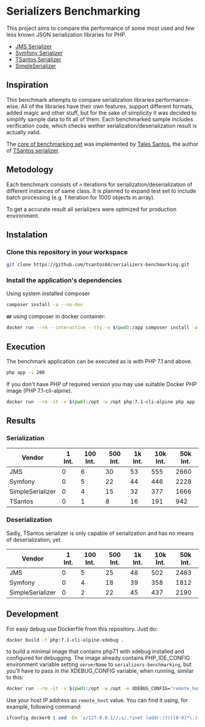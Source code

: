 # Serializers Benchmarking

This project aims to compare the performance of some most used and few less known JSON serialization libraries for PHP.

- [JMS Serializer](http://jmsyst.com/libs/serializer)
- [Symfony Serializer](https://symfony.com/doc/current/components/serializer.html)
- [TSantos Serializer](https://github.com/tsantos84/serializer)
- [SimpleSerializer](https://github.com/opensoft/simple-serializer/)

## Inspiration

This benchmark attempts to compare serialization libraries performance-wise. All of the libraries have their own features,
support different formats, added magic and other stuff, but for the sake of simplicity it was decided to simplify sample data
to fit all of them. Each benchmarked sample includes verification code, which checks wether serialization/deserialization
result is actually valid.

The [core of benchmarking set](https://github.com/tsantos84/serializers-benchmarking) was implemented by [Tales Santos](https://github.com/tsantos84), the author of
[TSantos serializer](https://github.com/tsantos84/serializer).

## Metodology

Each benchmark consists of `n` iterations for serialization/deserialization of different instances of same class.
It is planned to expand test set to include batch processing (e.g. 1 iteration for 1000 objects in array).

To get a accurate result all serializers were optmized for production environment.

## Instalation

### Clone this repository in your workspace

```bash
git clone https://github.com/tsantos84/serializers-benchmarking.git
```

### Install the application's dependencies

Using system installed composer

```bash
composer install -a --no-dev
```

**or** using composer in docker container:

```bash
docker run --rm --interactive --tty -v $(pwd):/app composer install -a --no-dev
```

## Execution

The benchmark application can be executed as is with PHP 7.1 and above.

```bash
php app -i 200
```

If you don't have PHP of required version you may use suitable Docker PHP image (PHP 7.1-cli-alpine).

```bash
docker run --rm -it -v $(pwd):/opt -w /opt php:7.1-cli-alpine php app -i 100
```

## Results
### Serialization

| Vendor            | 1 Int. | 100 Int. | 500 Int. | 1k Int. | 10k Int. | 50k Int. |
|-------------------|--------|----------|----------|---------|----------|----------|
| JMS               | 0      | 6        | 30       | 53      | 555      | 2660     |
| Symfony           | 0      | 5        | 22       | 44      | 446      | 2228     |
| SimpleSerializer  | 0      | 4        | 15       | 32      | 377      | 1666     |
| TSantos           | 0      | 1        | 8        | 16      | 191      | 942      |

### Deserialization
Sadly, TSantos serializer is only capable of serialization and has no means of deserialization, yet.

| Vendor            | 1 Int. | 100 Int. | 500 Int. | 1k Int. | 10k Int. | 50k Int. |
|-------------------|--------|----------|----------|---------|----------|----------|
| JMS               | 0      | 5        | 25       | 48      | 502      | 2463     |
| Symfony           | 0      | 4        | 18       | 39      | 358      | 1812     |
| SimpleSerializer  | 0      | 2        | 22       | 45      | 437      | 2190     |

## Development

For easy debug use Dockerfile from this repository. Just do:

```bash
docker build -t php:7.1-cli-alpine-xdebug .
```

to build a minimal image that contains php7.1 with xdebug installed and configured for debugging.
The image already contains PHP_IDE_CONFIG environment variable setting `serverName` to `serializers-benchmarking`,
but you'll have to pass in the XDEBUG_CONFIG variable, when running, similar to this:

```bash
docker run --rm -it -v $(pwd):/opt -w /opt -e XDEBUG_CONFIG="remote_host=172.17.0.1" php:7.1-cli-alpine-xdebug php app.php 1
```

Use your host IP address as `remote_host` value. You can find it using, for example, following command:

```bash
ifconfig docker0 | sed -En 's/127.0.0.1//;s/.*inet (addr:)?(([0-9]*\.){3}[0-9]*).*/\2/p'
```
